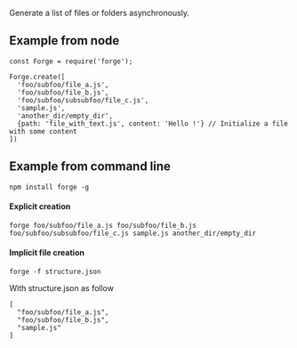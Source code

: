 Generate a list of files or folders asynchronously.

## Example from node

```
const Forge = require('forge');

Forge.create([
  'foo/subfoo/file_a.js',
  'foo/subfoo/file_b.js',
  'foo/subfoo/subsubfoo/file_c.js',
  'sample.js',
  'another_dir/empty_dir',
  {path: 'file_with_text.js', content: 'Hello !'} // Initialize a file with some content
])
```

## Example from command line

```
npm install forge -g
```

#### Explicit creation
```
forge foo/subfoo/file_a.js foo/subfoo/file_b.js foo/subfoo/subsubfoo/file_c.js sample.js another_dir/empty_dir
```

#### Implicit file creation
```
forge -f structure.json
```

With structure.json as follow
```
[
  "foo/subfoo/file_a.js",
  "foo/subfoo/file_b.js",
  "sample.js"
]
```
